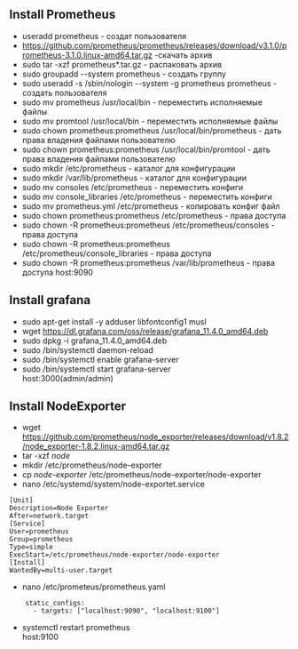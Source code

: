 ## Install Prometheus
-  useradd prometheus  - создат пользователя
- https://github.com/prometheus/prometheus/releases/download/v3.1.0/prometheus-3.1.0.linux-amd64.tar.gz -скачать архив
- sudo tar -xzf prometheus*.tar.gz - распаковать архив
- sudo groupadd --system prometheus - создать группу
- sudo useradd -s /sbin/nologin --system -g prometheus prometheus - создать пользователя
- sudo mv prometheus /usr/local/bin - переместить исполняемые файлы
- sudo mv promtool /usr/local/bin - переместить исполняемые файлы
- sudo chown prometheus:prometheus /usr/local/bin/prometheus - дать права владения файлами пользователю
- sudo chown prometheus:prometheus /usr/local/bin/promtool - дать права владения файлами пользователю
- sudo mkdir /etc/prometheus - каталог для конфигурации
- sudo mkdir /var/lib/prometheus - каталог для конфигурации
- sudo mv consoles /etc/prometheus - переместить конфиги
- sudo mv console_libraries /etc/prometheus - переместить конфиги
- sudo mv prometheus.yml /etc/prometheus - копировать конфиг файл
- sudo chown prometheus:prometheus /etc/prometheus - права доступа
- sudo chown -R prometheus:prometheus /etc/prometheus/consoles - права доступа
- sudo chown -R prometheus:prometheus /etc/prometheus/console_libraries - права доступа
- sudo chown -R prometheus:prometheus /var/lib/prometheus - права доступа
host:9090  

## Install grafana
- sudo apt-get install -y adduser libfontconfig1 musl
- wget https://dl.grafana.com/oss/release/grafana_11.4.0_amd64.deb
- sudo dpkg -i grafana_11.4.0_amd64.deb
- sudo /bin/systemctl daemon-reload
- sudo /bin/systemctl enable grafana-server
- sudo /bin/systemctl start grafana-server   
host:3000(admin/admin)   


## Install NodeExporter
- wget https://github.com/prometheus/node_exporter/releases/download/v1.8.2/node_exporter-1.8.2.linux-amd64.tar.gz
- tar -xzf *node*
- mkdir /etc/prometheus/node-exporter
- cp *node-exporter* /etc/prometheus/node-exporter/node-exporter
- nano /etc/systemd/system/node-exportet.service   

``` 
[Unit]
Description=Node Exporter
After=network.target
[Service]
User=prometheus
Group=prometheus
Type=simple
ExecStart=/etc/prometheus/node-exporter/node-exporter
[Install]
WantedBy=multi-user.target
```
- nano /etc/prometeus/prometheus.yaml
```
    static_configs:
      - targets: ["localhost:9090", "localhost:9100"]
```
- systemctl restart prometheus   
host:9100   